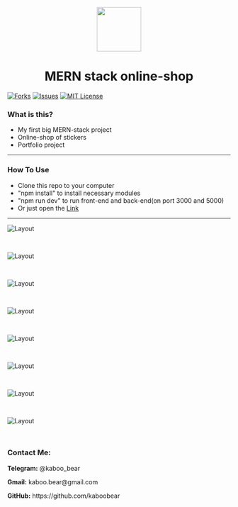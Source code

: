 <p align="center">
    <img src="https://img.icons8.com/bubbles/100/000000/rocket.png" width="100" height="100">
</p>

<h1 align="center">MERN stack online-shop</h1>

[![Forks][forks-shield]][forks-url]
[![Issues][issues-shield]][issues-url]
[![MIT License][license-shield]][license-url]

### What is this?
+ My first big MERN-stack project
+ Online-shop of stickers
+ Portfolio project

<hr>

### How To Use
+ Clone this repo to your computer
+ "npm install" to install necessary modules
+ "npm run dev" to run front-end and back-end(on port 3000 and 5000)
+ Or just open the [Link](https://kaboo-shop-test.herokuapp.com)


<hr>

![Layout](gitImg/kaboo11.png)

<br>

![Layout](gitImg/kaboo12.png)

<br>

![Layout](gitImg/kaboo13.png)

<br>

![Layout](gitImg/kaboo14.png)

<br>

![Layout](gitImg/kaboo15.png)

<br>

![Layout](gitImg/kaboo16.png)

<br>

![Layout](gitImg/kaboo17.png)

<br>

![Layout](gitImg/kaboo18.png)

<br>


<h3>Contact Me:</h3>

<div>
    <p><b>Telegram:</b> @kaboo_bear </p>
</div>

<div>
    <p><b>Gmail:</b> kaboo.bear@gmail.com </p>
</div>

<div>
    <p><b>GitHub:</b> https://github.com/kaboobear</p>
</div>












[forks-shield]: https://img.shields.io/github/forks/kaboobear/E-commerce?style=flat-square
[forks-url]: https://github.com/kaboobear/E-commerce/network/members
[issues-shield]: https://img.shields.io/github/issues/kaboobear/E-commerce.svg?style=flat-square
[issues-url]: https://github.com/kaboobear/E-commerce/issues
[license-shield]: https://img.shields.io/github/license/kaboobear/E-commerce.svg?style=flat-square
[license-url]: https://github.com/kaboobear/E-commerce/blob/master/LICENSE.txt
